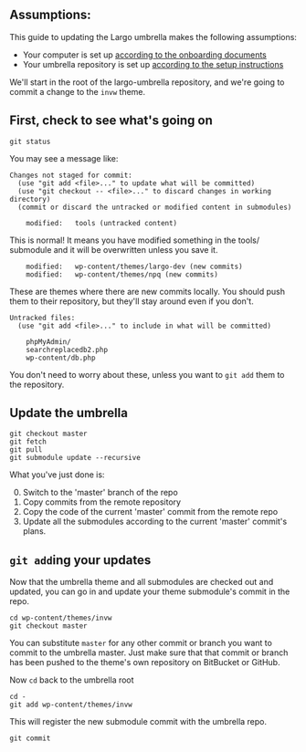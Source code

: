 ## Assumptions:

This guide to updating the Largo umbrella makes the following assumptions:

- Your computer is set up [according to the onboarding documents](/staffing/onboarding/os-x-setup.md)
- Your umbrella repository is set up [according to the setup instructions](/projects/largo/umbrella-setup.md)

We'll start in the root of the largo-umbrella repository, and we're going to commit a change to the `invw` theme.

## First, check to see what's going on

    git status

You may see a message like:

    Changes not staged for commit:
      (use "git add <file>..." to update what will be committed)
      (use "git checkout -- <file>..." to discard changes in working directory)
      (commit or discard the untracked or modified content in submodules)
    
    	modified:   tools (untracked content)


This is normal! It means you have modified something in the tools/ submodule and it will be overwritten unless you save it.

    	modified:   wp-content/themes/largo-dev (new commits)
    	modified:   wp-content/themes/npq (new commits)
    	
These are themes where there are new commits locally. You should push them to their repository, but they'll stay around even if you don't.

    Untracked files:
      (use "git add <file>..." to include in what will be committed)
    
    	phpMyAdmin/
    	searchreplacedb2.php
    	wp-content/db.php

You don't need to worry about these, unless you want to `git add` them to the repository.

## Update the umbrella

    git checkout master
    git fetch
    git pull
    git submodule update --recursive
    
What you've just done is:

0. Switch to the 'master' branch of the repo
1. Copy commits from the remote repository
2. Copy the code of the current 'master' commit from the remote repo
3. Update all the submodules according to the current 'master' commit's plans.

## `git add`ing your updates

Now that the umbrella theme and all submodules are checked out and updated, you can go in and update your theme submodule's commit in the repo.

    cd wp-content/themes/invw
    git checkout master

You can substitute `master` for any other commit or branch you want to commit to the umbrella master. Just make sure that that commit or branch has been pushed to the theme's own repository on BitBucket or GitHub.

Now `cd` back to the umbrella root

    cd -
    git add wp-content/themes/invw

This will register the new submodule commit with the umbrella repo.

    git commit